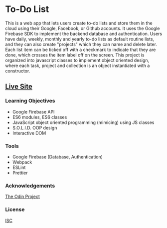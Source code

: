 # To-Do List
This is a web app that lets users create to-do lists and store them in the cloud using their Google, Facebook, or Github accounts. It uses the Google Firebase SDK to implement the backend database and authentication. Users have daily, weekly, monthly and yearly to-do lists as default routine lists, and they can also create "projects" which they can name and delete later. Each list item can be ticked off with a checkmark to indicate that they are done, which crosses the item label off on the screen. This project is organized into javascript classes to implement object oriented design, where each task, project and collection is an object instantiated with a constructor.

## [Live Site](https://jonro2955.github.io/odin_javascript_4_todo_list/)

### Learning Objectives  
- Google Firebase API 
- ES6 modules, ES6 classes
- JavaScript object oriented programming (mimicing) using JS classes
- S.O.L.I.D. OOP design
- Interactive DOM 

### Tools 
- Google Firebase (Database, Authentication)
- Webpack
- ESLint
- Prettier
 
### Acknowledgements

[The Odin Project](https://www.theodinproject.com/)

### License

[ISC](https://opensource.org/licenses/ISC)
